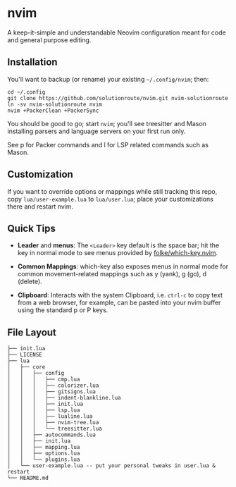 # nvim

A keep-it-simple and understandable Neovim configuration meant for code and
general purpose editing.

## Installation

You'll want to backup (or rename) your existing `~/.config/nvim`; then:

    cd ~/.config
    git clone https://github.com/solutionroute/nvim.git nvim-solutionroute
    ln -sv nvim-solutionroute nvim
    nvim +PackerClean +PackerSync

You should be good to go; start `nvim`; you'll see treesitter and Mason
installing parsers and language servers on your first run only. 

See <Leader>p for Packer commands and <Leader>l for LSP related commands such
as Mason.

## Customization

If you want to override options or mappings while still tracking this repo,
copy `lua/user-example.lua` to `lua/user.lua`; place your customizations there
and restart nvim.

## Quick Tips

- **Leader** and **menus**: The `<Leader>` key default is the space bar; hit
  the <Leader> key in normal mode to see menus provided by
  [folke/which-key.nvim](https://github.com/folke/which-key.nvim).

- **Common Mappings**: which-key also exposes menus in normal mode for common
  movement-related mappings such as y (yank), g (go), d (delete).

- **Clipboard**: Interacts with the system Clipboard, i.e. `ctrl-c` to copy
  text from a web browser, for example, can be pasted into your nvim buffer
  using the standard p or P keys.

## File Layout

    ├── init.lua
    ├── LICENSE
    ├── lua
    │   ├── core
    │   │   ├── config
    │   │   │   ├── cmp.lua
    │   │   │   ├── colorizer.lua
    │   │   │   ├── gitsigns.lua
    │   │   │   ├── indent-blankline.lua
    │   │   │   ├── init.lua
    │   │   │   ├── lsp.lua
    │   │   │   ├── lualine.lua
    │   │   │   ├── nvim-tree.lua
    │   │   │   └── treesitter.lua
    │   │   ├── autocommands.lua
    │   │   ├── init.lua
    │   │   ├── mapping.lua
    │   │   ├── options.lua
    │   │   └── plugins.lua
    │   └── user-example.lua -- put your personal tweaks in user.lua & restart
    └── README.md

